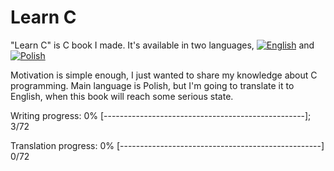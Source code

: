 # Learn C

"Learn C" is C book I made. It's available in two languages, [![English](https://github.com/kspalaiologos/markdown-here/raw/master/common/english.bmp "English")](English) and [![Polish](https://github.com/kspalaiologos/markdown-here/raw/master/common/polish.bmp "Polish")](Polish)
 
Motivation is simple enough, I just wanted to share my knowledge about C programming.
Main language is Polish, but I'm going to translate it to English, when this book will reach some serious state.

Writing progress: 0% [--------------------------------------------------]; 3/72

Translation progress: 0% [--------------------------------------------------] 0/72
